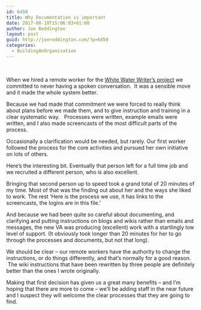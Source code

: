 ```yaml
---
id: 6450
title: Why Documentation is important
date: 2017-08-10T15:06:03+01:00
author: Joe Reddington
layout: post
guid: http://joereddington.com/?p=6450
categories:
  - BuildingAnOrganisation
---
```

&nbsp;

When we hired a remote worker for the [White Water Writer&#8217;s project](http://whitewaterwriters.com/) we committed to never having a spoken conversation.  It was a sensible move and it made the whole system better.

Because we had made that commitment we were forced to really think about plans before we made them, and to give instruction and training in a clear systematic way.   Processes were written, example emails were written, and I also made screencasts of the most difficult parts of the process.

Occasionally a clarification would be needed, but rarely. Our first worker followed the process for the core activities and pursued her own initiative on lots of others.

Here&#8217;s the interesting bit. Eventually that person left for a full time job and we recruited a different person, who is also excellent.

Bringing that second person up to speed took a grand total of 20 minutes of my time. Most of that was the finding out about her and the ways she liked to work. The rest &#8216;Here is the process we use, it has links to the screencasts, the logins are in this file.&#8217;

And because we had been quite so careful about documenting, and clarifying and putting instructions on blogs and wikis rather than emails and messages, the new VA was producing (excellent) work with a startlingly low level of support. (It obviously took longer than 20 minutes for her to go through the processes and documents, but not that long).

We should be clear &#8211; our remote workers have the authority to change the instructions, or do things differently, and that&#8217;s normally for a good reason.  The wiki instructions that have been rewritten by three people are definitely better than the ones I wrote originally.

Making that first decision has given us a great many benefits &#8211; and I&#8217;m hoping that there are more to come &#8211; we&#8217;ll be adding staff in the near future and I suspect they will welcome the clear processes that they are going to find.

&nbsp;

&nbsp;
